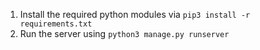 1. Install the required python modules via ``` pip3 install -r requirements.txt ```
2. Run the server using ``` python3 manage.py runserver ```